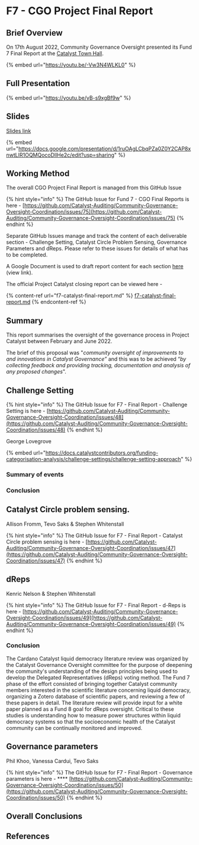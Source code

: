 # F7 - CGO Project Final Report

## Brief Overview

On 17th August 2022, Community Governance Oversight presented its Fund 7 Final Report at the [Catalyst Town Hall](https://youtu.be/4GMkGz333I0?t=390).

{% embed url="https://youtu.be/-Vw3N4WLKL0" %}

## Full Presentation

{% embed url="https://youtu.be/vB-s9xgBf9w" %}

## Slides

[Slides link](https://docs.google.com/presentation/d/1ruOAgLCbqPZa0Z0Y2CAP8xnwtLIR1OQMQocoDllHe2c/edit?usp=sharing)

{% embed url="https://docs.google.com/presentation/d/1ruOAgLCbqPZa0Z0Y2CAP8xnwtLIR1OQMQocoDllHe2c/edit?usp=sharing" %}

## Working Method

The overall CGO Project Final Report is managed from this GitHub Issue

{% hint style="info" %}
The GitHub Issue for Fund 7 - CGO Final Reports is here - [https://github.com/Catalyst-Auditing/Community-Governance-Oversight-Coordination/issues/75](https://github.com/Catalyst-Auditing/Community-Governance-Oversight-Coordination/issues/75)
{% endhint %}

Separate GitHub Issues manage and track the content of each deliverable section - Challenge Setting, Catalyst Circle Problem Sensing, Governance Parameters and dReps. Please refer to these issues for details of what has to be completed.

A Google Document is used to draft report content for each section [here](https://docs.google.com/document/d/1jkkgbmU\_tEVM9CgmlW1MSWJTRnaZdFURU6f02TfptkU/edit?usp=sharing) (view link).

The official Project Catalyst closing report can be viewed here -

{% content-ref url="f7-catalyst-final-report.md" %}
[f7-catalyst-final-report.md](f7-catalyst-final-report.md)
{% endcontent-ref %}

## &#x20;**Summary**

This report summarises the oversight of the governance process in Project Catalyst between February and June 2022.

The brief of this proposal was "_community oversight of improvements to and innovations in Catalyst Governance”_ and this was to be achieved “_by collecting feedback and providing tracking, documentation and analysis of any proposed changes_".

## **Challenge Setting**

{% hint style="info" %}
The GitHub Issue for F7 - Final Report - Challenge Setting is here - [https://github.com/Catalyst-Auditing/Community-Governance-Oversight-Coordination/issues/48](https://github.com/Catalyst-Auditing/Community-Governance-Oversight-Coordination/issues/48)
{% endhint %}

George Lovegrove

{% embed url="https://docs.catalystcontributors.org/funding-categorisation-analysis/challenge-settings/challenge-setting-approach" %}

### Summary of events

### Conclusion

## **Catalyst Circle problem sensing.**

Allison Fromm, Tevo Saks & Stephen Whitenstall

{% hint style="info" %}
The GitHub Issue for F7 - Final Report - Catalyst Circle problem sensing is here - [https://github.com/Catalyst-Auditing/Community-Governance-Oversight-Coordination/issues/47](https://github.com/Catalyst-Auditing/Community-Governance-Oversight-Coordination/issues/47)
{% endhint %}

## **dReps**

Kenric Nelson & Stephen Whitenstall

{% hint style="info" %}
The GitHub Issue for F7 - Final Report - d-Reps is here - [https://github.com/Catalyst-Auditing/Community-Governance-Oversight-Coordination/issues/49](https://github.com/Catalyst-Auditing/Community-Governance-Oversight-Coordination/issues/49)
{% endhint %}

### Conclusion <a href="#docs-internal-guid-aa45b68d-7fff-9c1b-81cb-a097ff46c4e0" id="docs-internal-guid-aa45b68d-7fff-9c1b-81cb-a097ff46c4e0"></a>

The Cardano Catalyst liquid democracy literature review was organized by the Catalyst Governance Oversight committee for the purpose of deepening the community's understanding of the design principles being used to develop the Delegated Representatives (dReps) voting method. The Fund 7 phase of the effort consisted of bringing together Catalyst community members interested in the scientific literature concerning liquid democracy, organizing a Zotero database of scientific papers, and reviewing a few of these papers in detail. The literature review will provide input for a white paper planned as a Fund 8 goal for dReps oversight. Critical to these studies is understanding how to measure power structures within liquid democracy systems so that the socioeconomic health of the Catalyst community can be continually monitored and improved.

## **Governance parameters**

Phil Khoo, Vanessa Cardui, Tevo Saks

{% hint style="info" %}
The GitHub Issue for F7 - Final Report - Governance parameters is here - \*\*\*\* [https://github.com/Catalyst-Auditing/Community-Governance-Oversight-Coordination/issues/50](https://github.com/Catalyst-Auditing/Community-Governance-Oversight-Coordination/issues/50)
{% endhint %}

## Overall Conclusions

## References
